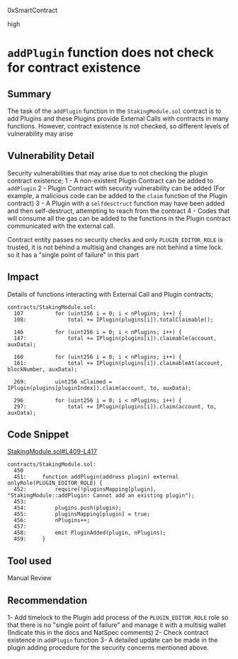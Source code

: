 0xSmartContract

high

# `addPlugin` function does not check for contract existence

## Summary

The task of the `addPlugin` function in the `StakingModule.sol` contract is to add Plugins and these Plugins provide External Calls with contracts in many functions.
However, contract existence is not checked, so different levels of vulnerability may arise


## Vulnerability Detail

Security vulnerabilities that may arise due to not checking the plugin contract existence;
1 - A non-existent Plugin Contract can be added to `addPlugin`
2 - Plugin Contract with security vulnerability can be added (For example, a malicious code can be added to the `claim` function of the Plugin contract)
3 - A Plugin with a `selfdesctruct` function may have been added and then self-destruct, attempting to reach from the contract
4 - Codes that will consume all the gas can be added to the functions in the Plugin contract communicated with the external call.

Contract entity passes no security checks and only `PLUGIN_EDITOR_ROLE` is trusted, it is not behind a multisig and changes are not behind a time lock. so it has a "single point of failure" in this part

## Impact

Details of functions interacting with External Call and Plugin contracts;
```solidity
contracts/StakingModule.sol:
  107          for (uint256 i = 0; i < nPlugins; i++) {
  108:             total += IPlugin(plugins[i]).totalClaimable();

  146          for (uint256 i = 0; i < nPlugins; i++) {
  147:             total += IPlugin(plugins[i]).claimable(account, auxData);

  160          for (uint256 i = 0; i < nPlugins; i++) {
  161:             total += IPlugin(plugins[i]).claimableAt(account, blockNumber, auxData);

  269:         uint256 xClaimed = IPlugin(plugins[pluginIndex]).claim(account, to, auxData);

  296          for (uint256 i = 0; i < nPlugins; i++) {
  297:             total += IPlugin(plugins[i]).claim(account, to, auxData);
```

## Code Snippet

[StakingModule.sol#L409-L417](https://github.com/sherlock-audit/2022-11-telcoin/blob/main/contracts/StakingModule.sol#L409-L417)

```solidity
contracts/StakingModule.sol:
  450      
  451:     function addPlugin(address plugin) external onlyRole(PLUGIN_EDITOR_ROLE) {
  452:         require(!pluginsMapping[plugin], "StakingModule::addPlugin: Cannot add an existing plugin");
  453: 
  454:         plugins.push(plugin);
  455:         pluginsMapping[plugin] = true;
  456:         nPlugins++;
  457: 
  458:         emit PluginAdded(plugin, nPlugins);
  459:     }
```

## Tool used

Manual Review

## Recommendation

1- Add timelock to the Plugin add process of the `PLUGIN_EDITOR_ROLE` role so that there is no "single point of failure" and manage it with a multisig wallet (Indicate this in the docs and NatSpec comments)
2- Check contract existence in `addPlugin` function
3- A detailed update can be made in the plugin adding procedure for the security concerns mentioned above.